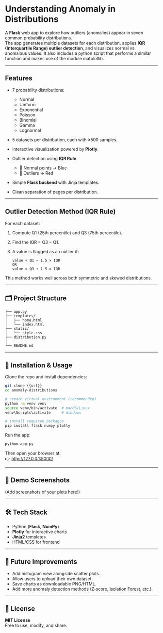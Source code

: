 # Understanding Anomaly in Distributions

A **Flask** web app to explore how outliers (anomalies) appear in seven common probability distributions.  
The app generates multiple datasets for each distribution, applies **IQR (Interquartile Range) outlier detection**, and visualizes normal vs. anomalous values. It also includes a python script that performs a similar function and makes use of the module matplotlib.

---

## Features

- 7 probability distributions:
  - Normal  
  - Uniform  
  - Exponential  
  - Poisson  
  - Binomial  
  - Gamma  
  - Lognormal  

- 5 datasets per distribution, each with ≥500 samples.  
- Interactive visualization powered by **Plotly**.  
- Outlier detection using **IQR Rule**:  
  - 🔵 Normal points → Blue  
  - 🔴 Outliers → Red  
- Simple **Flask backend** with Jinja templates.  
- Clean separation of pages per distribution.  

---

##  Outlier Detection Method (IQR Rule)

For each dataset:

1. Compute Q1 (25th percentile) and Q3 (75th percentile).  
2. Find the IQR = Q3 − Q1.  
3. A value is flagged as an outlier if:  

   ```
   value < Q1 − 1.5 × IQR
   OR
   value > Q3 + 1.5 × IQR
   ```

This method works well across both symmetric and skewed distributions.

---

## 🗂️ Project Structure

```
├── app.py              
├── templates/
│   ├── home.html       
│   └── index.html      
├── static/             
│   └── style.css
├── distribution.py
│       
└── README.md           
```

---

## 🚀 Installation & Usage

Clone the repo and install dependencies:

```bash
git clone {{url}}
cd anomaly-distributions

# create virtual environment (recommended)
python -m venv venv
source venv/bin/activate  # macOS/Linux
venv\Scripts\activate     # Windows

# install required packages
pip install flask numpy plotly
```

Run the app:

```bash
python app.py
```

Then open your browser at:  
👉 http://127.0.0.1:5000/

---

## 📸 Demo Screenshots

(Add screenshots of your plots here!)

---

## 🛠️ Tech Stack

- Python (**Flask, NumPy**)  
- **Plotly** for interactive charts  
- **Jinja2** templates  
- HTML/CSS for frontend  

---

## 🌟 Future Improvements

- Add histogram view alongside scatter plots.  
- Allow users to upload their own dataset.  
- Save charts as downloadable PNG/HTML.  
- Add more anomaly detection methods (Z-score, Isolation Forest, etc.).  

---

## 📜 License

**MIT License**  
Free to use, modify, and share.  

